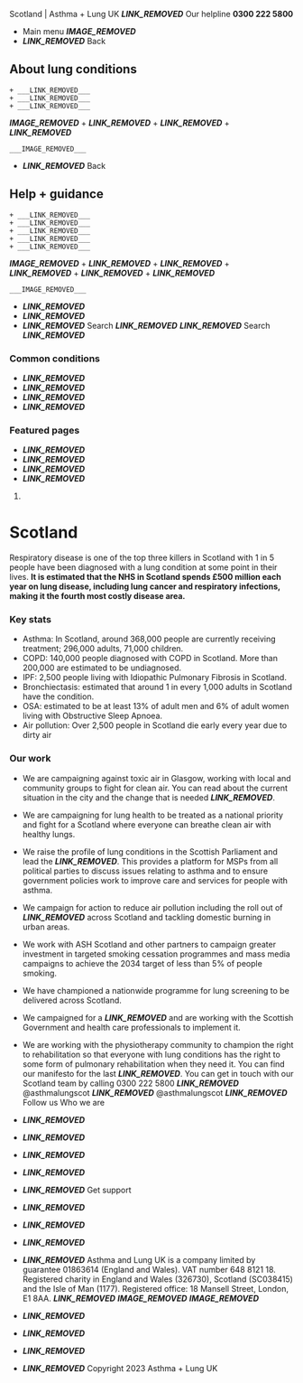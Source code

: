 
Scotland | Asthma + Lung UK
 ___LINK_REMOVED___
 Our helpline **0300 222 5800**
* Main menu
___IMAGE_REMOVED___
* ___LINK_REMOVED___
 Back
 
## About lung conditions
	+ ___LINK_REMOVED___
	+ ___LINK_REMOVED___
	+ ___LINK_REMOVED___
___IMAGE_REMOVED___
	+ ___LINK_REMOVED___
	+ ___LINK_REMOVED___
	+ ___LINK_REMOVED___
	
	
	___IMAGE_REMOVED___
* ___LINK_REMOVED___
 Back
 
## Help + guidance
	+ ___LINK_REMOVED___
	+ ___LINK_REMOVED___
	+ ___LINK_REMOVED___
	+ ___LINK_REMOVED___
	+ ___LINK_REMOVED___
___IMAGE_REMOVED___
	+ ___LINK_REMOVED___
	+ ___LINK_REMOVED___
	+ ___LINK_REMOVED___
	+ ___LINK_REMOVED___
	+ ___LINK_REMOVED___
	
	
	___IMAGE_REMOVED___
* ___LINK_REMOVED___
* ___LINK_REMOVED___
* ___LINK_REMOVED___
Search
___LINK_REMOVED___ 
 ___LINK_REMOVED___
Search
___LINK_REMOVED___
### Common conditions
* ___LINK_REMOVED___
* ___LINK_REMOVED___
* ___LINK_REMOVED___
* ___LINK_REMOVED___
### Featured pages
* ___LINK_REMOVED___
* ___LINK_REMOVED___
* ___LINK_REMOVED___
* ___LINK_REMOVED___
1. 
# Scotland
Respiratory disease is one of the top three killers in Scotland with 1 in 5 people have been diagnosed with a lung condition at some point in their lives.
**It is estimated that the NHS in Scotland spends £500 million each year on lung disease, including lung cancer and respiratory infections, making it the fourth most costly disease area.**
### Key stats
* Asthma: In Scotland, around 368,000 people are currently receiving treatment; 296,000 adults, 71,000 children.
* COPD: 140,000 people diagnosed with COPD in Scotland. More than 200,000 are estimated to be undiagnosed.
* IPF: 2,500 people living with Idiopathic Pulmonary Fibrosis in Scotland.
* Bronchiectasis: estimated that around 1 in every 1,000 adults in Scotland have the condition.
* OSA: estimated to be at least 13% of adult men and 6% of adult women living with Obstructive Sleep Apnoea.
* Air pollution: Over 2,500 people in Scotland die early every year due to dirty air
### Our work
* We are campaigning against toxic air in Glasgow, working with local and community groups to fight for clean air. You can read about the current situation in the city and the change that is needed ___LINK_REMOVED___.
* We are campaigning for lung health to be treated as a national priority and fight for a Scotland where everyone can breathe clean air with healthy lungs.
* We raise the profile of lung conditions in the Scottish Parliament and lead the ___LINK_REMOVED___. This provides a platform for MSPs from all political parties to discuss issues relating to asthma and to ensure government policies work to improve care and services for people with asthma.
* We campaign for action to reduce air pollution including the roll out of ___LINK_REMOVED___ across Scotland and tackling domestic burning in urban areas.
* We work with ASH Scotland and other partners to campaign greater investment in targeted smoking cessation programmes and mass media campaigns to achieve the 2034 target of less than 5% of people smoking.
* We have championed a nationwide programme for lung screening to be delivered across Scotland.
* We campaigned for a ___LINK_REMOVED___ and are working with the Scottish Government and health care professionals to implement it.
* We are working with the physiotherapy community to champion the right to rehabilitation so that everyone with lung conditions has the right to some form of pulmonary rehabilitation when they need it.
You can find our manifesto for the last ___LINK_REMOVED___.
You can get in touch with our Scotland team by calling 0300 222 5800
___LINK_REMOVED___ @asthmalungscot
___LINK_REMOVED___ @asthmalungscot
 ___LINK_REMOVED___
Follow us
 Who we are
 
* ___LINK_REMOVED___
* ___LINK_REMOVED___
* ___LINK_REMOVED___
* ___LINK_REMOVED___
* ___LINK_REMOVED___
 Get support
 
* ___LINK_REMOVED___
* ___LINK_REMOVED___
* ___LINK_REMOVED___
* ___LINK_REMOVED___
Asthma and Lung UK is a company limited by guarantee 01863614 (England and Wales). VAT number 648 8121 18.
Registered charity in England and Wales (326730), Scotland (SC038415) and the Isle of Man (1177). Registered office: 18 Mansell Street, London, E1 8AA.
___LINK_REMOVED___
___IMAGE_REMOVED___
___IMAGE_REMOVED___
* ___LINK_REMOVED___
* ___LINK_REMOVED___
* ___LINK_REMOVED___
* ___LINK_REMOVED___
 Copyright 2023 Asthma + Lung UK
 
